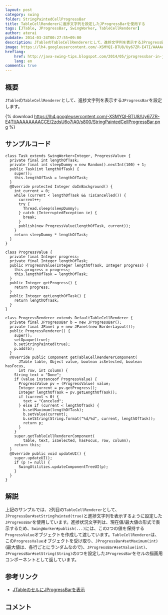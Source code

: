 ```yaml
---
layout: post
category: swing
folder: StringPaintedCellProgressBar
title: TableCellRendererに進捗文字列を設定したJProgressBarを使用する
tags: [JTable, JProgressBar, SwingWorker, TableCellRenderer]
author: aterai
pubdate: 2014-03-24T00:27:55+09:00
description: JTableのTableCellRendererとして、進捗文字列を表示するJProgressBarを設定します。
image: https://lh4.googleusercontent.com/-XSMYQI-BTU8/Uy67ZR-E4TI/AAAAAAAACCE/2zdsU6o7iA0/s800/StringPaintedCellProgressBar.png
hreflang:
    href: http://java-swing-tips.blogspot.com/2014/05/jprogressbar-in-jtable-cell-render.html
    lang: en
comments: true
---
```

## 概要
`JTable`の`TableCellRenderer`として、進捗文字列を表示する`JProgressBar`を設定します。

{% download https://lh4.googleusercontent.com/-XSMYQI-BTU8/Uy67ZR-E4TI/AAAAAAAACCE/2zdsU6o7iA0/s800/StringPaintedCellProgressBar.png %}

## サンプルコード
<pre class="prettyprint"><code>class Task extends SwingWorker&lt;Integer, ProgressValue&gt; {
  private final int lengthOfTask;
  private final int sleepDummy = new Random().nextInt(100) + 1;
  public Task(int lengthOfTask) {
    super();
    this.lengthOfTask = lengthOfTask;
  }
  @Override protected Integer doInBackground() {
    int current = 0;
    while (current &lt; lengthOfTask &amp;&amp; !isCancelled()) {
      current++;
      try {
        Thread.sleep(sleepDummy);
      } catch (InterruptedException ie) {
        break;
      }
      publish(new ProgressValue(lengthOfTask, current));
    }
    return sleepDummy * lengthOfTask;
  }
}

class ProgressValue {
  private final Integer progress;
  private final Integer lengthOfTask;
  public ProgressValue(Integer lengthOfTask, Integer progress) {
    this.progress = progress;
    this.lengthOfTask = lengthOfTask;
  }
  public Integer getProgress() {
    return progress;
  }
  public Integer getLengthOfTask() {
    return lengthOfTask;
  }
}

class ProgressRenderer extends DefaultTableCellRenderer {
  private final JProgressBar b = new JProgressBar();
  private final JPanel p = new JPanel(new BorderLayout());
  public ProgressRenderer() {
    super();
    setOpaque(true);
    b.setStringPainted(true);
    p.add(b);
  }
  @Override public Component getTableCellRendererComponent(
      JTable table, Object value, boolean isSelected, boolean hasFocus,
      int row, int column) {
    String text = "Done";
    if (value instanceof ProgressValue) {
      ProgressValue pv = (ProgressValue) value;
      Integer current = pv.getProgress();
      Integer lengthOfTask = pv.getLengthOfTask();
      if (current &lt; 0) {
        text = "Canceled";
      } else if (current &lt; lengthOfTask) {
        b.setMaximum(lengthOfTask);
        b.setValue(current);
        b.setString(String.format("%d/%d", current, lengthOfTask));
        return p;
      }
    }
    super.getTableCellRendererComponent(
        table, text, isSelected, hasFocus, row, column);
    return this;
  }
  @Override public void updateUI() {
    super.updateUI();
    if (p != null) {
      SwingUtilities.updateComponentTreeUI(p);
    }
  }
}
</code></pre>

## 解説
上記のサンプルでは、`2`列目の`TableCellRenderer`として、`JProgressBar#setStringPainted(true)`と進捗文字列を表示するように設定した`JProgressBar`を使用しています。進捗状況文字列は、現在値/最大値の形式で表示するため、`SwingWorker#publish(...)`には、この`2`つの値を保持する`ProgressValue`オブジェクトを作成して渡しています。`TableCellRenderer`は、この`ProgressValue`オブジェクトを受け取り、`JProgressBar#setMaximum(int)`(最大値は、各行ごとにランダムなので)、`JProgressBar#setValue(int)`、`JProgressBar#setString(String)`の`3`つを設定した`JProgressBar`をセルの描画用コンポーネントとして返しています。

## 参考リンク
- [JTableのセルにJProgressBarを表示](http://ateraimemo.com/Swing/TableCellProgressBar.html)

<!-- dummy comment line for breaking list -->

## コメント
